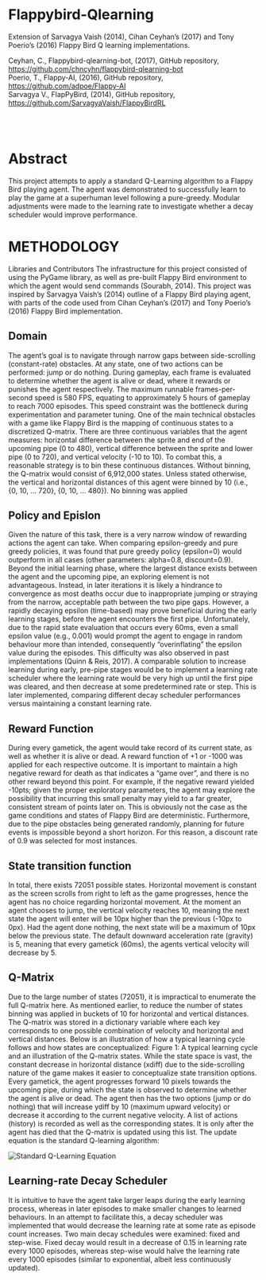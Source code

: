 # Flappybird-Qlearning
Extension of Sarvagya Vaish (2014), Cihan Ceyhan’s (2017) and Tony Poerio’s (2016) Flappy Bird Q learning implementations. 

Ceyhan, C., Flappybird-qlearning-bot, (2017), GitHub repository, https://github.com/chncyhn/flappybird-qlearning-bot<br />
Poerio, T., Flappy-AI, (2016), GitHub repository, https://github.com/adpoe/Flappy-AI<br />
Sarvagya V., FlapPyBird, (2014), GitHub repository, https://github.com/SarvagyaVaish/FlappyBirdRL

<br />
<br />


# Abstract
This project attempts to apply a standard Q-Learning algorithm to a Flappy Bird playing agent. 
The agent was demonstrated to successfully learn to play the game at a superhuman level following a pure-greedy. 
Modular adjustments were made to the learning rate to investigate whether a decay scheduler would improve performance.


# METHODOLOGY
Libraries and Contributors
The infrastructure for this project consisted of using the PyGame library, as well as pre-built Flappy Bird environment to which the agent would send commands (Sourabh, 2014). This project was inspired by Sarvagya Vaish’s (2014) outline of a Flappy Bird playing agent, with parts of the code used from Cihan Ceyhan’s (2017) and Tony Poerio’s (2016) Flappy Bird implementation. 

## Domain
The agent’s goal is to navigate through narrow gaps between side-scrolling (constant-rate) obstacles. At any state, one of two actions can be performed: jump or do nothing. During gameplay, each frame is evaluated to determine whether the agent is alive or dead, where it rewards or punishes the agent respectively. The maximum runnable frames-per-second speed is 580 FPS, equating to approximately 5 hours of gameplay to reach 7000 episodes. This speed constraint was the bottleneck during experimentation and parameter tuning.
One of the main technical obstacles with a game like Flappy Bird is the mapping of continuous states to a discretized Q-matrix. There are three continuous variables that the agent measures: horizontal difference between the sprite and end of the upcoming pipe (0 to 480), vertical difference between the sprite and lower pipe (0 to 720), and vertical velocity (-10 to 10). To combat this, a reasonable strategy is to bin these continuous distances. Without binning, the Q-matrix would consist of 6,912,000 states. Unless stated otherwise, the vertical and horizontal distances of this agent were binned by 10 (i.e., {0, 10, … 720}, {0, 10, … 480}). No binning was applied

## Policy and Epislon

Given the nature of this task, there is a very narrow window of rewarding actions the agent can take. When comparing epsilon-greedy and pure greedy policies, it was found that pure greedy policy (epsilon=0) would outperform in all cases (other parameters: alpha=0.8, discount=0.9).
Beyond the initial learning phase, where the largest distance exists between the agent and the upcoming pipe, an exploring element is not advantageous. Instead, in later iterations it is likely a hindrance to convergence as most deaths occur due to inappropriate jumping or straying from the narrow, acceptable path between the two pipe gaps. However, a rapidly decaying epsilon (time-based) may prove beneficial during the early learning stages, before the agent encounters the first pipe. Unfortunately, due to the rapid state evaluation that occurs every 60ms, even a small epsilon value (e.g., 0.001) would prompt the agent to engage in random behaviour more than intended, consequently “overinflating” the epsilon value during the episodes. This difficulty was also observed in past implementations (Quinn & Reis, 2017).
A comparable solution to increase learning during early, pre-pipe stages would be to implement a learning rate scheduler where the learning rate would be very high up until the first pipe was cleared, and then decrease at some predetermined rate or step. This is later implemented, comparing different decay scheduler performances versus maintaining a constant learning rate.

## Reward Function
During every gametick, the agent would take record of its current state, as well as whether it is alive or dead. A reward function of +1 or -1000 was applied for each respective outcome. It is important to maintain a high negative reward for death as that indicates a “game over”, and there is no other reward beyond this point. For example, if the negative reward yielded -10pts; given the proper exploratory parameters, the agent may explore the possibility that incurring this small penalty may yield to a far greater, consistent stream of points later on. This is obviously not the case as the game conditions and states of Flappy Bird are deterministic.
Furthermore, due to the pipe obstacles being generated randomly, planning for future events is impossible beyond a short horizon. For this reason, a discount rate of 0.9 was selected for most instances.

## State transition function
In total, there exists 72051 possible states. Horizontal movement is constant as the screen scrolls from right to left as the game progresses, hence the agent has no choice regarding horizontal movement. At the moment an agent chooses to jump, the vertical velocity reaches 10, meaning the next state the agent will enter will be 10px higher than the previous (-10px to 0px). Had the agent done nothing, the next state will be a maximum of 10px below the previous state. The default downward acceleration rate (gravity) is 5, meaning that every gametick (60ms), the agents vertical velocity will decrease by 5.

## Q-Matrix
Due to the large number of states (72051), it is impractical to enumerate the full Q-matrix here. As mentioned earlier, to reduce the number of states binning was applied in buckets of 10 for horizontal and vertical distances. The Q-matrix was stored in a dictionary variable where each key corresponds to one possible combination of velocity and horizontal and vertical distances. Below is an illustration of how a typical learning cycle follows and how states are conceptualized:
Figure 1: A typical learning cycle and an illustration of the Q-matrix states.
While the state space is vast, the constant decrease in horizontal distance (xdiff) due to the side-scrolling nature of the game makes it easier to conceptualize state transition options. Every gametick, the agent progresses forward 10 pixels towards the upcoming pipe, during which the state is observed to determine whether the agent is alive or dead. The agent then has the two options (jump or do nothing) that will increase ydiff by 10 (maximum upward velocity) or decrease it according to the current negative velocity. A list of actions (history) is recorded as well as the corresponding states. It is only after the agent has died that the Q-matrix is updated using this list. The update equation is the standard Q-learning algorithm:


![Standard Q-Learning Equation](https://imgur.com/fgt2Pgr.jpg)


## Learning-rate Decay Scheduler
It is intuitive to have the agent take larger leaps during the early learning process, whereas in later episodes to make smaller changes to learned behaviours. In an attempt to facilitate this, a decay scheduler was implemented that would decrease the learning rate at some rate as episode count increases. Two main decay schedules were examined: fixed and step-wise. Fixed decay would result in a decrease of 0.15 in learning rate every 1000 episodes, whereas step-wise would halve the learning rate every 1000 episodes (similar to exponential, albeit less continuously updated).
